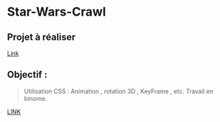 # Star-Wars-Crawl
## Projet à réaliser 
[Link](https://www.youtube.com/watch?v=C587lNBQXAw)

## Objectif :

> Utilisation CSS : Animation , rotation 3D , KeyFrame , etc. 
> Travail en binome.

[LINK](https://zakariaselassi.github.io/Star-Wars-Crawl/)
